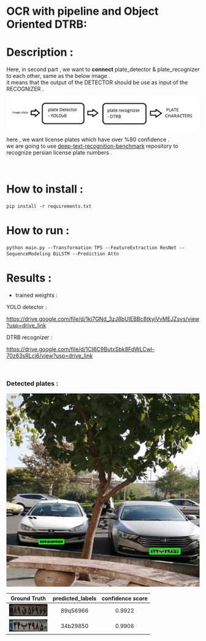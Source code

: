 # OCR with pipeline and Object Oriented DTRB:


# Description :
Here, in second part ,  we want to **connect** plate_detector & plate_recognizer to each other, same as the below image . <br/>
it means that the output of the DETECTOR should be use as input of the RECOGNIZER . 

<p float="center">
    <img src  = "assets/Capture.JPG" width=600 /> 
</p>

here , we want license plates which have over %80 confidence . <br/>
we are going to use [deep-text-recognition-benchmark](https://github.com/clovaai/deep-text-recognition-benchmark/tree/master) repository to recognize persian license plate numbers .


<br/>

# How to install :
```
pip install -r requirements.txt
```
# How to run :
```
python main.py --Transformation TPS --FeatureExtraction ResNet --SequenceModeling BiLSTM --Prediction Attn 
```


# Results :

+ trained weights : <br/>

YOLO detector : <br/>

https://drive.google.com/file/d/1ki7GNd_3zJ8bUIEBBc8tkyiVvMEJZsvs/view?usp=drive_link

DTRB recognizer : <br/>

https://drive.google.com/file/d/1CI6C9ButxSbk8FdWLCwl-70z63sRLci6/view?usp=drive_link


<br/>

### Detected plates :
![](io/output/x.jpg "1") 

|    Ground Truth  | predicted_labels | confidence score |
|:-------------------------------------:| :-------------------------------------:| :-------------------------------------:|
| ![](io/output/x_cropped0.jpg "1") | 89q56966 | 0.9922
| ![](io/output/x_cropped1.jpg "1") | 34b29850 | 0.9906
